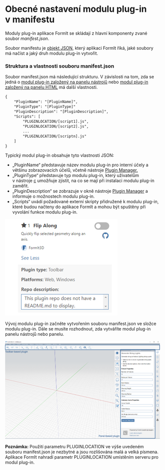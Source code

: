 # Obecné nastavení modulu plug-in v manifestu

Moduly plug-in aplikace FormIt se skládají z hlavní komponenty zvané soubor _manifest.json_.&#x20;

Soubor manifestu je [objekt JSON](https://www.json.org/json-cz.html), který aplikaci FormIt říká, jaké soubory má načíst a jaký druh modulu plug-in vytvořit.

### Struktura a vlastnosti souboru manifest.json

Soubor manifest.json má následující strukturu. V závislosti na tom, zda se jedná o [modul plug-in založený na panelu nástrojů](../additional-development-options/creating-a-toolbar-based-plugin.md) nebo [modul plug-in založený na panelu HTML](../additional-development-options/creating-an-html-panel-plugin.md) má další vlastnosti.

```
{
    "PluginName": "[PluginName]",
    "PluginType": "[PluginType]"
    "PluginDescription": "[PluginDescription]",
    "Scripts": [
        "PLUGINLOCATION/[script1].js",
        "PLUGINLOCATION/[script2].js",
        ...
        "PLUGINLOCATION/[scriptn].js"
    ]
}               
```

Typický modul plug-in obsahuje tyto vlastnosti JSON:

* „PluginName“ představuje název modulu plug-in pro interní účely a většinu zobrazovacích účelů, včetně nástroje [ Plugin Manager.](../../how-to-use-plug-ins.md#plugin-manager)
* „PluginType“ představuje typ modulu plug-in, který uživatelům v nástroje [c](../../how-to-use-plug-ins.md#plugin-manager) umožňuje zjistit, na co se mají při instalaci modulu plug-in zaměřit.
* „PluginDescription“ se zobrazuje v okně nástroje [Plugin Manager](../../how-to-use-plug-ins.md#plugin-manager) a informuje o možnostech modulu plug-in.
* „Scripts“ uvádí požadované externí skripty přidružené k modulu plug-in, které budou načteny do aplikace FormIt a mohou být spuštěny při vyvolání funkce modulu plug-in.

![](<../../../.gitbook/assets/image (5).png>)

Vývoj modulu plug-in začněte vytvořením souboru manifest.json ve složce modulu plug-in. Dále se musíte rozhodnout, zda vytváříte modul plug-in panelu nástrojů nebo panelu.

![](<../../../.gitbook/assets/image (36).png>)

**Poznámka:** Použití parametru PLUGINLOCATION ve výše uvedeném souboru manifest.json je nezbytné a jsou rozlišována malá a velká písmena. Aplikace FormIt nahradí parametr PLUGINLOCATION umístěním serveru pro modul plug-in.

